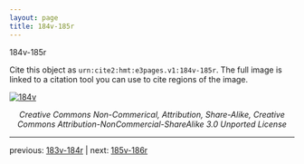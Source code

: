 ```yaml
---
layout: page
title: 184v-185r
---
```


184v-185r

Cite this object as `urn:cite2:hmt:e3pages.v1:184v-185r`.  The full image is linked to a citation tool you can use to cite regions of the image.

[![184v](http://www.homermultitext.org/iipsrv?IIIF=/project/homer/pyramidal/deepzoom/hmt/e3bifolio/v1/null.tif/full/800,/0/default.jpg)](http://www.homermultitext.org/ict2/?urn=urn:cite2:hmt:e3bifolio.v1:null) 

<p style="text-align: center; font-style: italic;">Creative Commons Non-Commerical, Attribution, Share-Alike, Creative Commons Attribution-NonCommercial-ShareAlike 3.0 Unported License</p>

---

previous: [183v-184r](../183v-184r/) | next: [185v-186r](../185v-186r/)